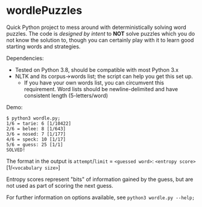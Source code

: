 # wordlePuzzles

Quick Python project to mess around with deterministically solving word puzzles.
The code is *designed by intent* to **NOT** solve puzzles which you do not know the solution to, though you can certainly play with it to learn good starting words and strategies.

Dependencies:

* Tested on Python 3.8, should be compatible with most Python 3.x
* NLTK and its corpus->words list; the script can help you get this set up.
  + If you have your own words list, you can circumvent this requirement. Word lists should be newline-delimited and have consistent length (5-letters/word)

Demo:

```
$ python3 wordle.py;
1/6 = tarie: 6 [1/10422]
2/6 = belee: 8 [1/643]
3/6 = nosed: 7 [1/177]
4/6 = speck: 10 [1/17]
5/6 = guess: 25 [1/1]
SOLVED!
```

The format in the output is `attempt`/`limit` = `<guessed word>`: `<entropy score>` [1/`<vocabulary size>`]

Entropy scores represent "bits" of information gained by the guess, but are not used as part of scoring the next guess.

For further information on options available, see `python3 wordle.py --help;`
